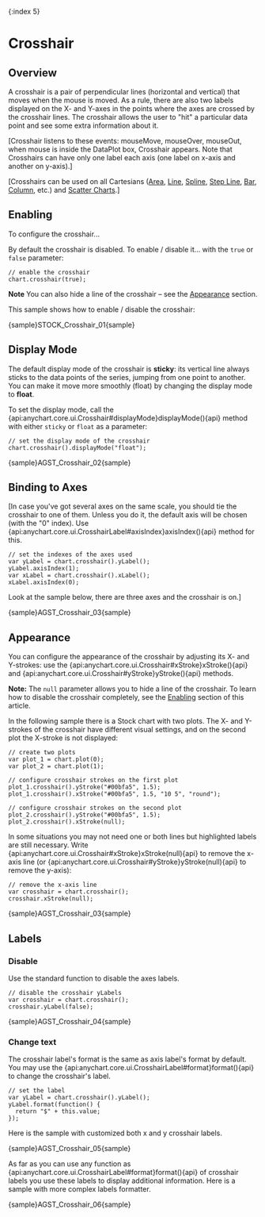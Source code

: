 {:index 5}
# Crosshair

## Overview

A crosshair is a pair of perpendicular lines (horizontal and vertical) that moves when the mouse is moved. As a rule, there are also two labels displayed on the X- and Y-axes in the points where the axes are crossed by the crosshair lines. The crosshair allows the user to "hit" a particular data point and see some extra information about it.

[Crosshair listens to these events: mouseMove, mouseOver, mouseOut, when mouse is inside the DataPlot box, Crosshair appears. Note that Crosshairs can have only one label each axis (one label on x-axis and another on y-axis).]

[Crosshairs can be used on all Cartesians ([Area](../Basic_Charts/Area_Chart), [Line](../Basic_Charts/Line_Chart), [Spline](../Basic_Charts/Spline_Chart), [Step Line](../Basic_Charts/Step_Line_Chart), [Bar](../Basic_Charts/Bar_Chart), [Column](../Basic_Charts/Column_Chart), etc.) and [Scatter Charts](../Basic_Charts/Scatter_Plot/Overview).]

## Enabling

To configure the crosshair...

By default the crosshair is disabled. To enable / disable it... with the `true` or `false` parameter:

```
// enable the crosshair
chart.crosshair(true);
```

**Note** You can also hide a line of the crosshair – see the [Appearance](#appearance) section.

This sample shows how to enable / disable the crosshair:

{sample}STOCK\_Crosshair\_01{sample}

## Display Mode

The default display mode of the crosshair is **sticky**: its vertical line always sticks to the data points of the series, jumping from one point to another. You can make it move more smoothly (float) by changing the display mode to **float**.

To set the display mode, call the {api:anychart.core.ui.Crosshair#displayMode}displayMode(){api} method with either `sticky` or `float` as a parameter:

```
// set the display mode of the crosshair
chart.crosshair().displayMode("float");
```

{sample}AGST\_Crosshair\_02{sample}

## Binding to Axes

[In case you've got several axes on the same scale, you should tie the crosshair to one of them. Unless you do it, the default axis will be chosen (with the "0" index). Use {api:anychart.core.ui.CrosshairLabel#axisIndex}axisIndex(){api} method for this.

```
// set the indexes of the axes used
var yLabel = chart.crosshair().yLabel();
yLabel.axisIndex(1);
var xLabel = chart.crosshair().xLabel();
xLabel.axisIndex(0);
```
Look at the sample below, there are three axes and the crosshair is on.]

{sample}AGST\_Crosshair\_03{sample}

## Appearance

You can configure the appearance of the crosshair by adjusting its X- and Y-strokes: use the {api:anychart.core.ui.Crosshair#xStroke}xStroke(){api} and {api:anychart.core.ui.Crosshair#yStroke}yStroke(){api} methods.

**Note:** The `null` parameter allows you to hide a line of the crosshair. To learn how to disable the crosshair completely, see the [Enabling](#enabling) section of this article.

In the following sample there is a Stock chart with two plots. The X- and Y-strokes of the crosshair have different visual settings, and on the second plot the X-stroke is not displayed:

```
// create two plots
var plot_1 = chart.plot(0);
var plot_2 = chart.plot(1);

// configure crosshair strokes on the first plot
plot_1.crosshair().yStroke("#00bfa5", 1.5);
plot_1.crosshair().xStroke("#00bfa5", 1.5, "10 5", "round");

// configure crosshair strokes on the second plot
plot_2.crosshair().yStroke("#00bfa5", 1.5);
plot_2.crosshair().xStroke(null);
```

In some situations you may not need one or both lines but highlighted labels are still necessary. Write {api:anychart.core.ui.Crosshair#xStroke}xStroke(null){api} to remove the x-axis line (or {api:anychart.core.ui.Crosshair#yStroke}yStroke(null){api} to remove the y-axis):

```
// remove the x-axis line
var crosshair = chart.crosshair();
crosshair.xStroke(null); 
```
{sample}AGST\_Crosshair\_03{sample}

## Labels

### Disable

Use the standard function to disable the axes labels.

```
// disable the crosshair yLabels
var crosshair = chart.crosshair();
crosshair.yLabel(false);
```
{sample}AGST\_Crosshair\_04{sample}

### Change text

The crosshair label's format is the same as axis label's format by default. You may use the {api:anychart.core.ui.CrosshairLabel#format}format(){api} to change the crosshair's label. 

```
// set the label
var yLabel = chart.crosshair().yLabel();
yLabel.format(function() {
  return "$" + this.value;
});
```

Here is the sample with customized both x and y crosshair labels.

{sample}AGST\_Crosshair\_05{sample}

As far as you can use any function as {api:anychart.core.ui.CrosshairLabel#format}format(){api} of crosshair labels you use these labels to display additional information. Here is a sample with more complex labels formatter.

{sample}AGST\_Crosshair\_06{sample}